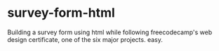 # survey-form-html
Building a survey form using html while following freecodecamp's web design certificate, one of the six major projects. easy.
